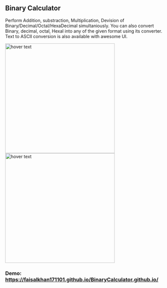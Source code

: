 ## Binary Calculator

Perform Addition, substraction, Multiplication, Devision of Binary/Decimal/Octal/HexaDecimal simultaniously. You can also convert Binary, decimal, octal, Hexal into any of the given format using its converter. Text to ASCII conversion is also available with awesome UI.

<img src="https://user-images.githubusercontent.com/87291732/210175324-555c8b10-2034-4aa7-b0fd-2b4b4e2a1bde.png" width="350" title="hover text">
<img src="https://user-images.githubusercontent.com/87291732/210175346-8588b99b-62e4-46d4-8fe3-c040640f7bd9.png" width="350" title="hover text">

### Demo: https://faisalkhan171101.github.io/BinaryCalculator.github.io/
